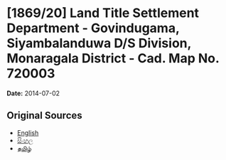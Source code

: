 # [1869/20] Land Title Settlement Department - Govindugama, Siyambalanduwa D/S Division, Monaragala District - Cad. Map No. 720003

**Date:** 2014-07-02

## Original Sources

- [English](https://documents.gov.lk/view/extra-gazettes/2014/7/1869-20_E.pdf)
- [සිංහල](https://documents.gov.lk/view/extra-gazettes/2014/7/1869-20_S.pdf)
- [தமிழ்](https://documents.gov.lk/view/extra-gazettes/2014/7/1869-20_T.pdf)
